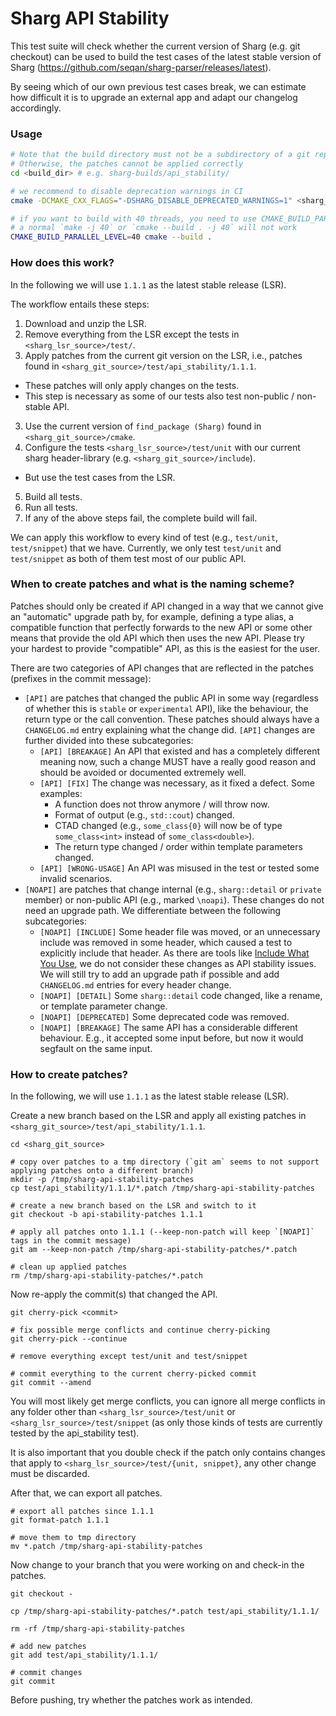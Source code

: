 <!--
SPDX-FileCopyrightText: 2006-2025 Knut Reinert & Freie Universität Berlin
SPDX-FileCopyrightText: 2016-2025 Knut Reinert & MPI für molekulare Genetik
SPDX-License-Identifier: BSD-3-Clause
-->

# Sharg API Stability

This test suite will check whether the current version of Sharg (e.g. git checkout) can be used to build the test cases
of the latest stable version of Sharg (https://github.com/seqan/sharg-parser/releases/latest).

By seeing which of our own previous test cases break, we can estimate how difficult it is to upgrade an external app and
adapt our changelog accordingly.

### Usage

```bash
# Note that the build directory must not be a subdirectory of a git repository (a directory containing .git)
# Otherwise, the patches cannot be applied correctly
cd <build_dir> # e.g. sharg-builds/api_stability/

# we recommend to disable deprecation warnings in CI
cmake -DCMAKE_CXX_FLAGS="-DSHARG_DISABLE_DEPRECATED_WARNINGS=1" <sharg_git_checkout>

# if you want to build with 40 threads, you need to use CMAKE_BUILD_PARALLEL_LEVEL to specify the threads
# a normal `make -j 40` or `cmake --build . -j 40` will not work
CMAKE_BUILD_PARALLEL_LEVEL=40 cmake --build .
```

### How does this work?

In the following we will use `1.1.1` as the latest stable release (LSR).

The workflow entails these steps:
1. Download and unzip the LSR.
2. Remove everything from the LSR except the tests in `<sharg_lsr_source>/test/`.
3. Apply patches from the current git version on the LSR, i.e., patches found in
   `<sharg_git_source>/test/api_stability/1.1.1`.
  * These patches will only apply changes on the tests.
  * This step is necessary as some of our tests also test non-public / non-stable API.
3. Use the current version of `find_package (Sharg)` found in `<sharg_git_source>/cmake`.
4. Configure the tests `<sharg_lsr_source>/test/unit` with our current sharg header-library
   (e.g. `<sharg_git_source>/include`).
  * But use the test cases from the LSR.
5. Build all tests.
6. Run all tests.
7. If any of the above steps fail, the complete build will fail.

We can apply this workflow to every kind of test (e.g., `test/unit`, `test/snippet`) that we have.
Currently, we only test `test/unit` and `test/snippet` as both of them test most of our public API.

### When to create patches and what is the naming scheme?

Patches should only be created if API changed in a way that we cannot give an "automatic" upgrade path by, for example,
defining a type alias, a compatible function that perfectly forwards to the new API or some other means that provide the
old API which then uses the new API. Please try your hardest to provide "compatible" API, as this is the easiest for the
user.

There are two categories of API changes that are reflected in the patches (prefixes in the commit message):

* `[API]` are patches that changed the public API in some way (regardless of whether this is `stable` or `experimental`
  API), like the behaviour, the return type or the call convention. These patches should always have a `CHANGELOG.md`
  entry explaining what the change did. `[API]` changes are further divided into these subcategories:
  * `[API] [BREAKAGE]` An API that existed and has a completely different meaning now, such a change MUST have a really
    good reason and should be avoided or documented extremely well.
  * `[API] [FIX]` The change was necessary, as it fixed a defect. Some examples:
    * A function does not throw anymore / will throw now.
    * Format of output (e.g., `std::cout`) changed.
    * CTAD changed (e.g., `some_class{0}` will now be of type `some_class<int>` instead of `some_class<double>`).
    * The return type changed / order within template parameters changed.
  * `[API] [WRONG-USAGE]` An API was misused in the test or tested some invalid scenarios.
* `[NOAPI]` are patches that change internal (e.g., `sharg::detail` or `private` member) or non-public API (e.g.,
  marked `\noapi`). These changes do not need an upgrade path. We differentiate between the following subcategories:
  * `[NOAPI] [INCLUDE]` Some header file was moved, or an unnecessary include was removed in some header,
    which caused a test to explicitly include that header. As there are tools like [Include What You
    Use](https://github.com/include-what-you-use/include-what-you-use), we do not consider these changes as API
    stability issues. We will still try to add an upgrade path if possible and add `CHANGELOG.md` entries
    for every header change.
  * `[NOAPI] [DETAIL]` Some `sharg::detail` code changed, like a rename, or template parameter change.
  * `[NOAPI] [DEPRECATED]` Some deprecated code was removed.
  * `[NOAPI] [BREAKAGE]` The same API has a considerable different behaviour. E.g., it accepted some
    input before, but now it would segfault on the same input.


### How to create patches?

In the following, we will use `1.1.1` as the latest stable release (LSR).

Create a new branch based on the LSR and apply all existing patches in `<sharg_git_source>/test/api_stability/1.1.1`.

```
cd <sharg_git_source>

# copy over patches to a tmp directory (`git am` seems to not support applying patches onto a different branch)
mkdir -p /tmp/sharg-api-stability-patches
cp test/api_stability/1.1.1/*.patch /tmp/sharg-api-stability-patches

# create a new branch based on the LSR and switch to it
git checkout -b api-stability-patches 1.1.1

# apply all patches onto 1.1.1 (--keep-non-patch will keep `[NOAPI]` tags in the commit message)
git am --keep-non-patch /tmp/sharg-api-stability-patches/*.patch

# clean up applied patches
rm /tmp/sharg-api-stability-patches/*.patch
```

Now re-apply the commit(s) that changed the API.

```
git cherry-pick <commit>

# fix possible merge conflicts and continue cherry-picking
git cherry-pick --continue

# remove everything except test/unit and test/snippet

# commit everything to the current cherry-picked commit
git commit --amend
```

You will most likely get merge conflicts, you can ignore all merge conflicts in any folder other than
`<sharg_lsr_source>/test/unit` or `<sharg_lsr_source>/test/snippet` (as only those kinds of tests are currently
tested by the api_stability test).

It is also important that you double check if the patch only contains changes that apply to
`<sharg_lsr_source>/test/{unit, snippet}`, any other change must be discarded.

After that, we can export all patches.

```
# export all patches since 1.1.1
git format-patch 1.1.1

# move them to tmp directory
mv *.patch /tmp/sharg-api-stability-patches
```

Now change to your branch that you were working on and check-in the patches.

```
git checkout -

cp /tmp/sharg-api-stability-patches/*.patch test/api_stability/1.1.1/

rm -rf /tmp/sharg-api-stability-patches

# add new patches
git add test/api_stability/1.1.1/

# commit changes
git commit
```

Before pushing, try whether the patches work as intended.
